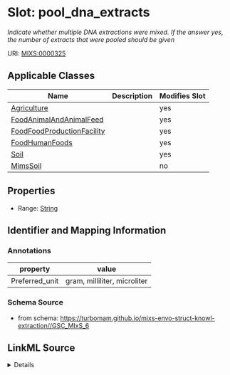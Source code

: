 # Slot: pool_dna_extracts


_Indicate whether multiple DNA extractions were mixed. If the answer yes, the number of extracts that were pooled should be given_



URI: [MIXS:0000325](https://w3id.org/mixs/0000325)



<!-- no inheritance hierarchy -->




## Applicable Classes

| Name | Description | Modifies Slot |
| --- | --- | --- |
[Agriculture](Agriculture.md) |  |  yes  |
[FoodAnimalAndAnimalFeed](FoodAnimalAndAnimalFeed.md) |  |  yes  |
[FoodFoodProductionFacility](FoodFoodProductionFacility.md) |  |  yes  |
[FoodHumanFoods](FoodHumanFoods.md) |  |  yes  |
[Soil](Soil.md) |  |  yes  |
[MimsSoil](MimsSoil.md) |  |  no  |







## Properties

* Range: [String](String.md)





## Identifier and Mapping Information





### Annotations

| property | value |
| --- | --- |
| Preferred_unit | gram, milliliter, microliter |



### Schema Source


* from schema: https://turbomam.github.io/mixs-envo-struct-knowl-extraction//GSC_MIxS_6




## LinkML Source

<details>
```yaml
name: pool_dna_extracts
annotations:
  Preferred_unit:
    tag: Preferred_unit
    value: gram, milliliter, microliter
description: Indicate whether multiple DNA extractions were mixed. If the answer yes,
  the number of extracts that were pooled should be given
title: pooling of DNA extracts (if done)
notes:
- dna
- pooling
from_schema: https://turbomam.github.io/mixs-envo-struct-knowl-extraction//GSC_MIxS_6
rank: 1000
slot_uri: MIXS:0000325
alias: pool_dna_extracts
domain_of:
- Agriculture
- FoodAnimalAndAnimalFeed
- FoodFoodProductionFacility
- FoodHumanFoods
- Soil
range: string

```
</details>